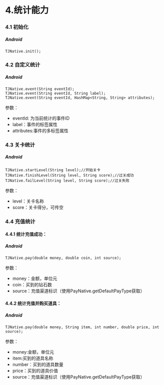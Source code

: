 # 4.统计能力

### 4.1 初始化

##### Android

```text
TJNative.init();
```

### 4.2 自定义统计

##### Android

```text
TJNative.event(String eventId);
TJNative.event(String eventId, String label);
TJNative.event(String eventId, HashMap<String, String> attributes);
```

参数：

- eventId: 为当前统计的事件ID  
- label：事件的标签属性  
- attributes:事件的多标签属性

### 4.3 关卡统计

##### Android

```text
TJNative.startLevel(String level);//开始关卡
TJNative.finishLevel(String level, String score);//过关成功
TJNative.failLevel(String level, String score);//过关失败
```

参数：

- level：关卡名称 
- score：关卡得分，可传空

### 4.4 充值统计

#### 4.4.1 统计充值成功：

##### Android

```text
TJNative.pay(double money, double coin, int source);
```

参数：

- money：金额，单位元
- coin：买到的钻石数
- source：充值渠道标识（使用PayNative.getDefaultPayType获取）



#### 4.4.2 统计充值并购买道具：

##### Android

```text
TJNative.pay(double money, String item, int number, double price, int source);
```

参数：

- money:金额，单位元 
- item:买到的道具名称 
- number：买到的道具数量 
- price：买到的道具价值 
- source：充值渠道标识（使用PayNative.getDefaultPayType获取）

